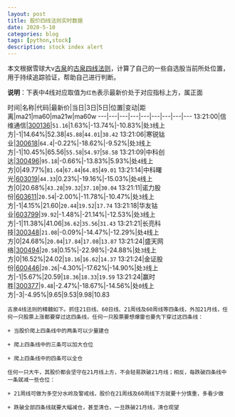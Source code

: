 ```yaml
---
layout: post
title: 股价四线法则实时数据
date: 2020-5-10
categories: blog
tags: [python,stock]
description: stock index alert
---
```



本文根据雪球大v[古泉](https://xueqiu.com/u/7148646888)的[古泉四线法则](https://xueqiu.com/7148646888/130498192)，计算了自己的一些自选股当前所处位置，用于持续追踪验证，帮助自己进行判断。

**说明**：下表中4线对应取值为`红色`表示最新价处于对应指标上方，属正面

时间|名称|代码|最新价|当日|3日|5日|位置|变动|距离|ma21|ma60|ma21w|ma60w
---|---|---|---|---|---|---|---|---
13:21:00|信维通信|[300136](https://xueqiu.com/S/SZ300136)|`51.16`|1.63%|-13.74%|-10.83%|处`3`线上方|-1|14.64%|52.38|`45.88`|`44.01`|`38.42`
13:21:06|寒锐钴业|[300618](https://xueqiu.com/S/SZ300618)|`64.4`|-0.22%|-18.62%|-9.52%|处`3`线上方|-1|10.45%|65.56|`55.58`|`54.97`|`58.58`
13:21:09|中科创达|[300496](https://xueqiu.com/S/SZ300496)|`95.18`|-0.66%|-13.83%|5.93%|处`4`线上方|0|49.77%|`81.64`|`67.44`|`64.85`|`49.01`
13:21:14|中科曙光|[603019](https://xueqiu.com/S/SH603019)|`44.33`|0.23%|-19.16%|-15.03%|处`4`线上方|0|20.68%|`43.28`|`39.32`|`37.10`|`30.04`
13:21:11|诺力股份|[603611](https://xueqiu.com/S/SH603611)|`20.54`|-2.00%|-11.78%|-10.47%|处`3`线上方|-1|4.15%|21.60|`20.44`|`19.52`|`17.74`
13:21:18|华友钴业|[603799](https://xueqiu.com/S/SH603799)|`39.92`|-1.48%|-21.14%|-12.53%|处`3`线上方|-1|11.38%|41.06|`36.62`|`35.56`|`31.43`
13:21:21|长亮科技|[300348](https://xueqiu.com/S/SZ300348)|`21.08`|-0.09%|-14.47%|-12.29%|处`4`线上方|0|24.68%|`20.04`|`17.84`|`17.08`|`13.87`
13:21:24|盛天网络|[300494](https://xueqiu.com/S/SZ300494)|`20.58`|0.15%|-22.98%|-24.88%|处`3`线上方|0|16.52%|24.02|`18.16`|`16.62`|`14.37`
13:21:24|金证股份|[600446](https://xueqiu.com/S/SH600446)|`20.26`|-4.30%|-17.62%|-14.90%|处`3`线上方|-1|5.67%|20.59|`18.36`|`18.33`|`19.59`
13:21:24|赢时胜|[300377](https://xueqiu.com/S/SZ300377)|`9.48`|-2.47%|-18.67%|-14.56%|处`0`线上方|-3|-4.95%|9.65|9.53|9.98|10.83

```
古泉4线法则的精髓如下。抓住21日线、60日线、21周线及60周线等四条线，外加21月线，任何一只股票上涨都要穿过这四条线，任何一只股票要想爆雷也要先下穿过这四条线：

+ 当股价爬上四条线中的两条可以少量建仓

+ 爬上四条线中的三条可以加大仓位

+ 爬上四条线中的四条可以全仓

任何一只大牛，其股价都会坚守在21月线上方，不会轻易跌破21月线；相反，每跌破四条线中一条就减一些仓位：

+ 21周线可做为多空分水岭及警戒线，股价在21周线及60周线下方就要十分慎重，多看少做

+ 跌破全部四条线就要大幅减仓，甚至清仓，一旦跌破21月线，清仓观望
```
